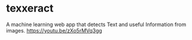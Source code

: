 # texxeract
A machine learning web app that detects Text and useful Information from images.
https://youtu.be/zXo5rMVq3gg
